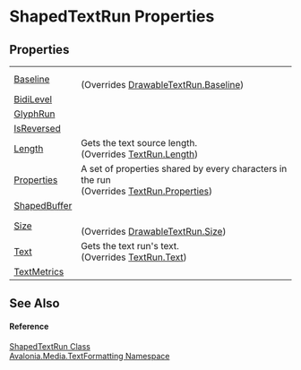 # ShapedTextRun Properties




## Properties
<table>
<tr>
<td><a href="P_Avalonia_Media_TextFormatting_ShapedTextRun_Baseline">Baseline</a></td>
<td><br />(Overrides <a href="P_Avalonia_Media_TextFormatting_DrawableTextRun_Baseline">DrawableTextRun.Baseline</a>)</td>
</tr>
<tr>
<td><a href="P_Avalonia_Media_TextFormatting_ShapedTextRun_BidiLevel">BidiLevel</a></td>
<td> </td>
</tr>
<tr>
<td><a href="P_Avalonia_Media_TextFormatting_ShapedTextRun_GlyphRun">GlyphRun</a></td>
<td> </td>
</tr>
<tr>
<td><a href="P_Avalonia_Media_TextFormatting_ShapedTextRun_IsReversed">IsReversed</a></td>
<td> </td>
</tr>
<tr>
<td><a href="P_Avalonia_Media_TextFormatting_ShapedTextRun_Length">Length</a></td>
<td>Gets the text source length.<br />(Overrides <a href="P_Avalonia_Media_TextFormatting_TextRun_Length">TextRun.Length</a>)</td>
</tr>
<tr>
<td><a href="P_Avalonia_Media_TextFormatting_ShapedTextRun_Properties">Properties</a></td>
<td>A set of properties shared by every characters in the run<br />(Overrides <a href="P_Avalonia_Media_TextFormatting_TextRun_Properties">TextRun.Properties</a>)</td>
</tr>
<tr>
<td><a href="P_Avalonia_Media_TextFormatting_ShapedTextRun_ShapedBuffer">ShapedBuffer</a></td>
<td> </td>
</tr>
<tr>
<td><a href="P_Avalonia_Media_TextFormatting_ShapedTextRun_Size">Size</a></td>
<td><br />(Overrides <a href="P_Avalonia_Media_TextFormatting_DrawableTextRun_Size">DrawableTextRun.Size</a>)</td>
</tr>
<tr>
<td><a href="P_Avalonia_Media_TextFormatting_ShapedTextRun_Text">Text</a></td>
<td>Gets the text run's text.<br />(Overrides <a href="P_Avalonia_Media_TextFormatting_TextRun_Text">TextRun.Text</a>)</td>
</tr>
<tr>
<td><a href="P_Avalonia_Media_TextFormatting_ShapedTextRun_TextMetrics">TextMetrics</a></td>
<td> </td>
</tr>
</table>

## See Also


#### Reference
<a href="T_Avalonia_Media_TextFormatting_ShapedTextRun">ShapedTextRun Class</a>  
<a href="N_Avalonia_Media_TextFormatting">Avalonia.Media.TextFormatting Namespace</a>  
